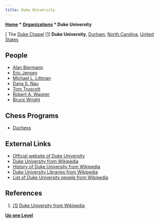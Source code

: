 ```yaml
---
title: Duke University
---
```

**[Home](Home "Home") * [Organizations](Organizations "Organizations") * Duke University**

\[ The [Duke Chapel](https://en.wikipedia.org/wiki/Duke_Chapel) <a id="cite-note-1" href="#cite-ref-1">[1]</a>
**Duke University**, [Durham](https://en.wikipedia.org/wiki/Durham,_North_Carolina), [North Carolina](https://en.wikipedia.org/wiki/North_Carolina), [United States](https://en.wikipedia.org/wiki/United_States)

## People

- [Alan Biermann](Alan_Biermann "Alan Biermann")
- [Eric Jensen](Eric_Jensen "Eric Jensen")
- [Michael L. Littman](Michael_L._Littman "Michael L. Littman")
- [Dana S. Nau](Dana_S._Nau "Dana S. Nau")
- [Tom Truscott](Tom_Truscott "Tom Truscott")
- [Robert A. Wagner](Robert_A._Wagner "Robert A. Wagner")
- [Bruce Wright](Bruce_Wright "Bruce Wright")

## Chess Programs

- [Duchess](Duchess "Duchess")

## External Links

- [Official website of Duke University](http://www.duke.edu/)
- [Duke University from Wikipedia](https://en.wikipedia.org/wiki/Duke_University)
- [History of Duke University from Wikipedia](https://en.wikipedia.org/wiki/History_of_Duke_University)
- [Duke University Libraries from Wikipedia](https://en.wikipedia.org/wiki/Duke_University_Libraries)
- [List of Duke University people from Wikipedia](https://en.wikipedia.org/wiki/List_of_Duke_University_people)

## References

1. <a id="cite-ref-1" href="#cite-note-1">[1]</a> [Duke University from Wikipedia](https://en.wikipedia.org/wiki/Duke_University)

**[Up one Level](Organizations "Organizations")**

